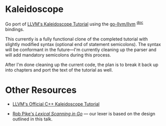 Kaleidoscope
============

Go port of [LLVM's Kaleidoscope Tutorial](http://llvm.org/docs/tutorial/LangImpl1.html) using the [go-llvm/llvm](http://github.com/go-llvm/llvm) <sup>[doc](http://godoc.org/github.com/go-llvm/llvm)</sup> bindings.

This currently is a fully functional clone of the completed tutorial with slightly modified syntax (optional end of statement semicolons). The syntax will be conformant in the future—I'm currently cleaning up the parser and will add mandatory semicolons during this process.

After I'm done cleaning up the current code, the plan is to break it back up into chapters and port the text of the tutorial as well.

Other Resources
===============

* [LLVM's Official C++ Kaleidoscope Tutorial](http://llvm.org/docs/tutorial/LangImpl1.html)

* [Rob Pike's *Lexical Scanning in Go*](http://www.youtube.com/watch?v=HxaD_trXwRE) — our lexer is based on the design outlined in this talk.